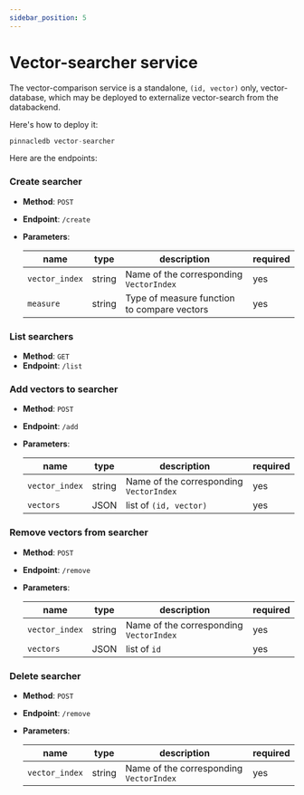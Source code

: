 ```yaml
---
sidebar_position: 5
---
```


# Vector-searcher service

The vector-comparison service is a standalone, 
`(id, vector)` only, vector-database, which may be 
deployed to externalize vector-search from the databackend.

Here's how to deploy it:

```python
pinnacledb vector-searcher
```

Here are the endpoints:

### Create searcher

  - **Method**: `POST`
  - **Endpoint**: `/create`
  - **Parameters**:
    
    | name | type | description | required |
    | --- | --- | --- | --- |
    | `vector_index` | string | Name of the corresponding `VectorIndex` | yes |
    | `measure` | string | Type of measure function to compare vectors | yes |
  

### List searchers

  - **Method**: `GET`
  - **Endpoint**: `/list`


### Add vectors to searcher

  - **Method**: `POST`
  - **Endpoint**: `/add`
  - **Parameters**:
    
    | name | type | description | required |
    | --- | --- | --- | --- |
    | `vector_index` | string | Name of the corresponding `VectorIndex` | yes |
    | `vectors` | JSON | list of `(id, vector)` | yes |


### Remove vectors from searcher

  - **Method**: `POST`
  - **Endpoint**: `/remove`
  - **Parameters**:
    
    | name | type | description | required |
    | --- | --- | --- | --- |
    | `vector_index` | string | Name of the corresponding `VectorIndex` | yes |
    | `vectors` | JSON | list of `id` | yes |


### Delete searcher

  - **Method**: `POST`
  - **Endpoint**: `/remove`
  - **Parameters**:
    
    | name | type | description | required |
    | --- | --- | --- | --- |
    | `vector_index` | string | Name of the corresponding `VectorIndex` | yes |

